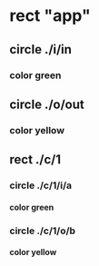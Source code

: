 # rect "app"
## circle ./i/in
### color green
## circle ./o/out
### color yellow
## rect ./c/1
### circle ./c/1/i/a
#### color green
### circle ./c/1/o/b
#### color yellow


